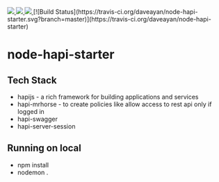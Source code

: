 <a href="https://codeclimate.com/github/daveayan/node-hapi-starter">
    <img src="https://codeclimate.com/github/daveayan/node-hapi-starter/badges/gpa.svg" />
</a>
<a href="https://codeclimate.com/github/daveayan/node-hapi-starter">
    <img src="https://codeclimate.com/github/daveayan/node-hapi-starter/badges/issue_count.svg" />
</a>
<a href="https://codeclimate.com/github/daveayan/node-hapi-starter/coverage">
    <img src="https://codeclimate.com/github/daveayan/node-hapi-starter/badges/coverage.svg" />
</a>
[![Build Status](https://travis-ci.org/daveayan/node-hapi-starter.svg?branch=master)](https://travis-ci.org/daveayan/node-hapi-starter)

# node-hapi-starter

## Tech Stack
- hapijs - a rich framework for building applications and services
- hapi-mrhorse - to create policies like allow access to rest api only if logged in
- hapi-swagger
- hapi-server-session

## Running on local
- npm install
- nodemon .